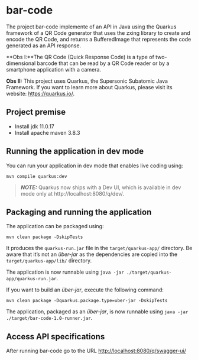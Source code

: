 # bar-code

The project bar-code implemente of an API in Java using the Quarkus framework of a QR Code generator that uses the zxing library to create and encode the QR Code, and returns a BufferedImage that represents the code generated as an API response.

**Obs I:**The QR Code (Quick Response Code) is a type of two-dimensional barcode that can be read by a QR Code reader or by a smartphone application with a camera.

**Obs II:** This project uses Quarkus, the Supersonic Subatomic Java Framework. If you want to learn more about Quarkus, please visit its website: https://quarkus.io/.

## Project premise
- Install jdk 11.0.17
- Install apache maven 3.8.3

## Running the application in dev mode

You can run your application in dev mode that enables live coding using:
```script
mvn compile quarkus:dev
```

> **_NOTE:_**  Quarkus now ships with a Dev UI, which is available in dev mode only at http://localhost:8080/q/dev/.

## Packaging and running the application

The application can be packaged using:
```script
mvn clean package -DskipTests
```
It produces the `quarkus-run.jar` file in the `target/quarkus-app/` directory.
Be aware that it’s not an _über-jar_ as the dependencies are copied into the `target/quarkus-app/lib/` directory.

The application is now runnable using `java -jar ./target/quarkus-app/quarkus-run.jar`.

If you want to build an _über-jar_, execute the following command:
```script
mvn clean package -Dquarkus.package.type=uber-jar -DskipTests
```
The application, packaged as an _über-jar_, is now runnable using `java -jar ./target/bar-code-1.0-runner.jar`.

## Access API specifications
After running bar-code go to the URL [http://localhost:8080/q/swagger-ui/](http://localhost:8080/q/swagger-ui/)